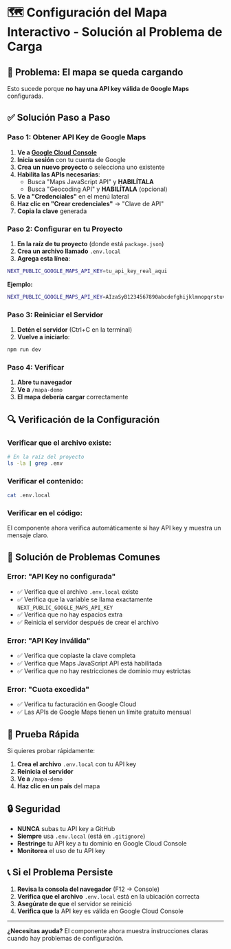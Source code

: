 # 🗺️ Configuración del Mapa Interactivo - Solución al Problema de Carga

## 🚨 **Problema: El mapa se queda cargando**

Esto sucede porque **no hay una API key válida de Google Maps** configurada.

## ✅ **Solución Paso a Paso**

### **Paso 1: Obtener API Key de Google Maps**

1. **Ve a [Google Cloud Console](https://console.cloud.google.com/)**
2. **Inicia sesión** con tu cuenta de Google
3. **Crea un nuevo proyecto** o selecciona uno existente
4. **Habilita las APIs necesarias**:
   - Busca "Maps JavaScript API" y **HABILÍTALA**
   - Busca "Geocoding API" y **HABILÍTALA** (opcional)
5. **Ve a "Credenciales"** en el menú lateral
6. **Haz clic en "Crear credenciales"** → "Clave de API"
7. **Copia la clave** generada

### **Paso 2: Configurar en tu Proyecto**

1. **En la raíz de tu proyecto** (donde está `package.json`)
2. **Crea un archivo llamado** `.env.local`
3. **Agrega esta línea**:

```bash
NEXT_PUBLIC_GOOGLE_MAPS_API_KEY=tu_api_key_real_aqui
```

**Ejemplo:**
```bash
NEXT_PUBLIC_GOOGLE_MAPS_API_KEY=AIzaSyB1234567890abcdefghijklmnopqrstuvwxyz
```

### **Paso 3: Reiniciar el Servidor**

1. **Detén el servidor** (Ctrl+C en la terminal)
2. **Vuelve a iniciarlo**:

```bash
npm run dev
```

### **Paso 4: Verificar**

1. **Abre tu navegador**
2. **Ve a** `/mapa-demo`
3. **El mapa debería cargar** correctamente

## 🔍 **Verificación de la Configuración**

### **Verificar que el archivo existe:**
```bash
# En la raíz del proyecto
ls -la | grep .env
```

### **Verificar el contenido:**
```bash
cat .env.local
```

### **Verificar en el código:**
El componente ahora verifica automáticamente si hay API key y muestra un mensaje claro.

## 🐛 **Solución de Problemas Comunes**

### **Error: "API Key no configurada"**
- ✅ Verifica que el archivo `.env.local` existe
- ✅ Verifica que la variable se llama exactamente `NEXT_PUBLIC_GOOGLE_MAPS_API_KEY`
- ✅ Verifica que no hay espacios extra
- ✅ Reinicia el servidor después de crear el archivo

### **Error: "API Key inválida"**
- ✅ Verifica que copiaste la clave completa
- ✅ Verifica que Maps JavaScript API está habilitada
- ✅ Verifica que no hay restricciones de dominio muy estrictas

### **Error: "Cuota excedida"**
- ✅ Verifica tu facturación en Google Cloud
- ✅ Las APIs de Google Maps tienen un límite gratuito mensual

## 📱 **Prueba Rápida**

Si quieres probar rápidamente:

1. **Crea el archivo** `.env.local` con tu API key
2. **Reinicia el servidor**
3. **Ve a** `/mapa-demo`
4. **Haz clic en un país** del mapa

## 🔒 **Seguridad**

- **NUNCA** subas tu API key a GitHub
- **Siempre** usa `.env.local` (está en `.gitignore`)
- **Restringe** tu API key a tu dominio en Google Cloud Console
- **Monitorea** el uso de tu API key

## 📞 **Si el Problema Persiste**

1. **Revisa la consola del navegador** (F12 → Console)
2. **Verifica que el archivo** `.env.local` está en la ubicación correcta
3. **Asegúrate de que** el servidor se reinició
4. **Verifica que** la API key es válida en Google Cloud Console

---

**¿Necesitas ayuda?** El componente ahora muestra instrucciones claras cuando hay problemas de configuración.

